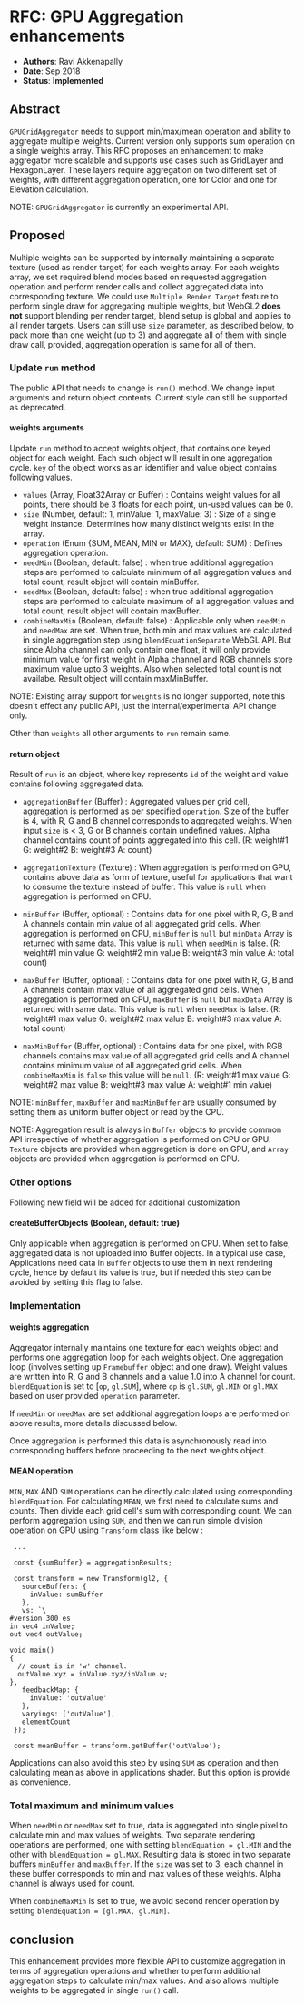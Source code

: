 # RFC: GPU Aggregation enhancements

* **Authors**: Ravi Akkenapally
* **Date**: Sep 2018
* **Status**: **Implemented**

## Abstract

`GPUGridAggregator` needs to support min/max/mean operation and ability to aggregate multiple weights. Current version only supports sum operation on a single weights array. This RFC proposes an enhancement to make aggregator more scalable and supports use cases such as GridLayer and HexagonLayer. These layers require aggregation on two different set of weights, with different aggregation operation, one for Color and one for Elevation calculation.

NOTE: `GPUGridAggregator` is currently an experimental API.


## Proposed

Multiple weights can be supported by internally maintaining a separate texture (used as render target) for each weights array. For each weights array, we set required blend modes based on requested aggregation operation and perform render calls and collect aggregated data into corresponding texture. We could use `Multiple Render Target` feature to perform single draw for aggregating multiple weights, but WebGL2 **does not** support blending per render target, blend setup is global and applies to all render targets. Users can still use `size` parameter, as described below, to pack more than one weight (up to 3) and aggregate all of them with single draw call, provided, aggregation operation is same for all of them.


### Update `run` method

The public API that needs to change is `run()` method. We change input arguments and return object contents. Current style can still be supported as deprecated.

#### weights arguments

Update `run` method to accept weights object, that contains one keyed object for each weight. Each such object will result in one aggregation cycle. `key` of the object works as an identifier and value object contains following values.

  * `values` (Array, Float32Array or Buffer) : Contains weight values for all points, there should be 3 floats for each point, un-used values can be 0.
  * `size` (Number, default: 1, minValue: 1, maxValue: 3) : Size of a single weight instance. Determines how many distinct weights exist in the array.
  * `operation` (Enum {SUM, MEAN, MIN or MAX}, default: SUM) : Defines aggregation operation.
  * `needMin` (Boolean, default: false) : when true additional aggregation steps are performed to calculate minimum of all aggregation values and total count, result object will contain minBuffer.
  * `needMax` (Boolean, default: false) : when true additional aggregation steps are performed to calculate maximum of all aggregation values and total count, result object will contain maxBuffer.
  * `combineMaxMin` (Boolean, default: false) : Applicable only when `needMin` and `needMax` are set. When true, both min and max values are calculated in single aggregation step using `blendEquationSeparate` WebGL API. But since Alpha channel can only contain one float, it will only provide minimum value for first weight in Alpha channel and RGB channels store maximum value upto 3 weights. Also when selected total count is not availabe. Result object will contain maxMinBuffer.

NOTE: Existing array support for `weights` is no longer supported, note this doesn't effect any public API, just the internal/experimental API change only.

Other than `weights` all other arguments to `run` remain same.

#### return object

Result of `run` is an object, where key represents `id` of the weight and value contains following aggregated data.

  * `aggregationBuffer` (Buffer) : Aggregated values per grid cell, aggregation is performed as per specified `operation`. Size of the buffer is 4, with R, G and B channel corresponds to aggregated weights. When input `size` is < 3, G or B channels contain undefined values. Alpha channel contains count of points aggregated into this cell. (R: weight#1 G: weight#2 B: weight#3 A: count)

  * `aggregationTexture` (Texture) : When aggregation is performed on GPU, contains above data as form of texture, useful for applications that want to consume the texture instead of buffer. This value is `null` when aggregation is performed on CPU.

  * `minBuffer` (Buffer, optional) : Contains data for one pixel with R, G, B and A channels contain min value of all aggregated grid cells. When aggregation is performed on CPU, `minBuffer` is `null` but `minData` Array is returned with same data. This value is `null` when `needMin` is false. (R: weight#1 min value G: weight#2 min value B: weight#3 min value A: total count)

  * `maxBuffer` (Buffer, optional) : Contains data for one pixel with R, G, B and A channels contain max value of all aggregated grid cells. When aggregation is performed on CPU, `maxBuffer` is `null` but `maxData` Array is returned with same data. This value is `null` when `needMax` is false. (R: weight#1 max value G: weight#2 max value B: weight#3 max value A: total count)

  * `maxMinBuffer` (Buffer, optional) : Contains data for one pixel, with RGB channels contains max value of all aggregated grid cells and A channel contains minimum value of all aggregated grid cells. When `combineMaxMin` is `false` this value will be `null`. (R: weight#1 max value G: weight#2 max value B: weight#3 max value A: weight#1 min value)

  NOTE: `minBuffer`, `maxBuffer` and `maxMinBuffer` are usually consumed by setting them as uniform buffer object or read by the CPU.

  NOTE: Aggregation result is always in `Buffer` objects to provide common API irrespective of whether aggregation is performed on CPU or GPU. `Texture` objects are provided when aggregation is done on GPU, and `Array` objects are provided when aggregation is performed on CPU.

### Other options

Following new field will be added for additional customization

#### createBufferObjects (Boolean, default: true)

Only applicable when aggregation is performed on CPU. When set to false, aggregated data is not uploaded into Buffer objects. In a typical use case, Applications need data in `Buffer` objects to use them in next rendering cycle, hence by default its value is true, but if needed this step can be avoided by setting this flag to false.

### Implementation

#### weights aggregation

Aggregator internally maintains one texture for each weights object and performs one aggregation loop for each weights object. One aggregation loop (involves setting up `Framebuffer` object and one draw). Weight values are written into R, G and B channels and a value 1.0 into A channel for count. `blendEquation` is set to [`op`, `gl.SUM`], where `op` is `gl.SUM`, `gl.MIN` or `gl.MAX` based on user provided `operation` parameter.

If `needMin` or `needMax` are set additional aggregation loops are performed on above results, more details discussed below.

Once aggregation is performed this data is asynchronously read into corresponding buffers before proceeding to the next weights object.


#### MEAN operation

`MIN`, `MAX` AND `SUM` operations can be directly calculated using corresponding `blendEquation`. For calculating `MEAN`, we first need to calculate sums and counts. Then divide each grid cell's sum with corresponding count. We can perform aggregation using `SUM`, and then we can run simple division operation on GPU using `Transform` class like below :

```
 ...

 const {sumBuffer} = aggregationResults;

 const transform = new Transform(gl2, {
   sourceBuffers: {
     inValue: sumBuffer
   },
   vs: `\
#version 300 es
in vec4 inValue;
out vec4 outValue;

void main()
{
  // count is in 'w' channel.
  outValue.xyz = inValue.xyz/inValue.w;
},
   feedbackMap: {
     inValue: 'outValue'
   },
   varyings: ['outValue'],
   elementCount
 });

 const meanBuffer = transform.getBuffer('outValue');

```

Applications can also avoid this step by using `SUM` as operation and then calculating mean as above in applications shader. But this option is provide as convenience.


### Total maximum and minimum values

When `needMin` or `needMax` set to true, data is aggregated into single pixel to calculate min and max values of weights. Two separate rendering operations are performed, one with setting `blendEquation = gl.MIN` and the other with `blendEquation = gl.MAX`. Resulting data is stored in two separate buffers `minBuffer` and `maxBuffer`. If the `size` was set to 3, each channel in these buffer corresponds to min and max values of these weights. Alpha channel is always used for count.

When `combineMaxMin` is set to true, we avoid second render operation by setting `blendEquation = [gl.MAX, gl.MIN]`.


## conclusion

This enhancement provides more flexible API to customize aggregation in terms of aggregation operations and whether to perform additional aggregation steps to calculate min/max values. And also allows multiple weights to be aggregated in single `run()` call.
